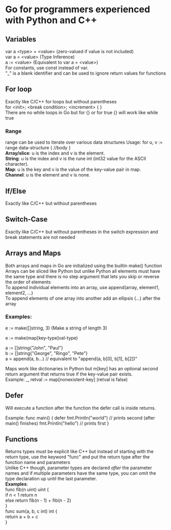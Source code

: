 # Go for programmers experienced with Python and C++
## Variables
var a \<type\> = \<value\> (zero-valued if value is not included)  
var a = \<value\> (Type Inference)  
a := \<value\> (Equivalent to var a = \<value\>)  
For constants, use const instead of var.  
"\_" is a blank identifier and can be used to ignore return values for functions

## For loop
Exactly like C/C++ for loops but without parentheses  
for \<init\>; \<break condition\>; \<increment\> { }  
There are no while loops in Go but for {} or for true {} will work like while true

### Range
range can be used to iterate over various data structures
Usage: for u, v := range data-structure { //body }  
**Array/slice**: u is the index and v is the element.  
**String**: u is the index and v is the rune int (int32 value for the ASCII character).  
**Map**: u is the key and v is the value of the key-value pair in map.  
**Channel**: u is the element and v is none.  

## If/Else
Exactly like C/C++ but without parentheses

## Switch-Case
Exactly like C/C++ but without parentheses in the switch expression and break statements are not needed

## Arrays and Maps
Both arrays and maps in Go are initialized using the builtin make() function  
Arrays can be sliced like Python but unlike Python all elements must have the same type and there is no step argument that lets you skip or reverse the order of elements  
To append individual elements into an array, use append(array, element1, element2, ...)  
To append elements of one array into another add an ellipsis (...) after the array  
  
### Examples:  
e := make([]string, 3) (Make a string of length 3)  
  
e := make(map[key-type]val-type)  
  
a := []string{"John", "Paul"}  
b := []string{"George", "Ringo", "Pete"}  
a = append(a, b...) // equivalent to "append(a, b[0], b[1], b[2])"  
  
Maps work like dictionaries in Python but m[key] has an optional second return argument that returns true if the key-value pair exists.  
Example: _, retval := map[nonexistent-key] (retval is false)

## Defer
Will execute a function after the function the defer call is inside returns.

Example:
func main() {
    defer fmt.Println("world")  // prints second (after main() finishes)
    fmt.Println("hello")        // prints first
}

## Functions
Returns types must be explicit like C++ but instead of starting with the return type, use the keyword "func" and put the return type after the function name and parameters  
Unlike C++ though, parameter types are declared *after* the parameter names and if multiple parameters have the same type, you can omit the type declaration up until the last parameter.  
**Examples**:  
func fib(n uint) uint {  
if n < 1 return n  
else return fib(n - 1) + fib(n - 2)  
}  
func sum(a, b, c int) int {  
return a + b + c  
}
